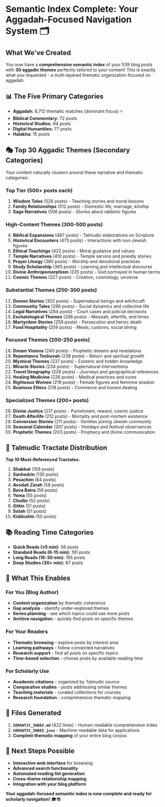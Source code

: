# Semantic Index Complete: Your Aggadah-Focused Navigation System 🗂️

## What We've Created

You now have a **comprehensive semantic index** of your 539 blog posts with **30 aggadic themes** perfectly tailored to your content! This is exactly what you requested - a multi-layered thematic organization focused on aggadah.

## 📊 The Five Primary Categories

- **Aggadah:** 8,712 thematic matches (dominant focus) ⭐
- **Biblical Commentary:** 72 posts
- **Historical Studies:** 94 posts  
- **Digital Humanities:** 77 posts
- **Halakha:** 15 posts

## 🎭 Top 30 Aggadic Themes (Secondary Categories)

Your content naturally clusters around these narrative and thematic categories:

### **Top Tier (500+ posts each)**
1. **Wisdom Tales** (526 posts) - Teaching stories and moral lessons
2. **Family Relationships** (512 posts) - Domestic life, marriage, kinship
3. **Sage Narratives** (506 posts) - Stories about rabbinic figures

### **High-Content Themes (300-500 posts)**
4. **Biblical Expansions** (487 posts) - Talmudic elaborations on Scripture
5. **Historical Encounters** (473 posts) - Interactions with non-Jewish figures
6. **Ethical Teachings** (422 posts) - Moral guidance and values
7. **Temple Narratives** (410 posts) - Temple service and priestly stories
8. **Prayer Liturgy** (380 posts) - Worship and devotional practices
9. **Study Scholarship** (365 posts) - Learning and intellectual discourse
10. **Divine Anthropomorphism** (335 posts) - God portrayed in human terms
11. **Cosmic Themes** (327 posts) - Creation, cosmology, universe

### **Substantial Themes (250-300 posts)**
12. **Demon Stories** (302 posts) - Supernatural beings and witchcraft
13. **Community Tales** (296 posts) - Social dynamics and collective life
14. **Legal Narratives** (284 posts) - Court cases and judicial decisions
15. **Eschatological Themes** (268 posts) - Messiah, afterlife, end times
16. **Martyrdom Stories** (259 posts) - Persecution and heroic death
17. **Food Hospitality** (259 posts) - Meals, customs, social dining

### **Focused Themes (200-250 posts)**
18. **Dream Visions** (240 posts) - Prophetic dreams and revelations
19. **Repentance Teshuvah** (238 posts) - Return and spiritual growth
20. **Mystical Themes** (237 posts) - Esoteric and hidden knowledge
21. **Miracle Stories** (234 posts) - Supernatural interventions
22. **Travel Geography** (228 posts) - Journeys and geographical references
23. **Healing Medicine** (226 posts) - Medical practices and cures
24. **Righteous Women** (219 posts) - Female figures and feminine wisdom
25. **Business Ethics** (218 posts) - Commerce and honest dealing

### **Specialized Themes (200+ posts)**
26. **Divine Justice** (217 posts) - Punishment, reward, cosmic justice
27. **Death Afterlife** (212 posts) - Mortality and post-mortem existence
28. **Conversion Stories** (211 posts) - Gentiles joining Jewish community
29. **Seasonal Calendar** (207 posts) - Holidays and festival observances
30. **Prophetic Themes** (203 posts) - Prophecy and divine communication

## 📖 Talmudic Tractate Distribution

**Top 10 Most-Referenced Tractates:**
1. **Shabbat** (159 posts)
2. **Sanhedrin** (135 posts) 
3. **Pesachim** (64 posts)
4. **Avodah Zarah** (58 posts)
5. **Bava Batra** (56 posts)
6. **Yoma** (55 posts)
7. **Chullin** (52 posts)
8. **Gittin** (51 posts)
9. **Sotah** (51 posts)
10. **Kiddushin** (50 posts)

## 📚 Reading Time Categories

- **Quick Reads (≤5 min):** 56 posts
- **Standard Reads (6-15 min):** 191 posts  
- **Long Reads (16-30 min):** 195 posts
- **Deep Studies (30+ min):** 87 posts

## 🎯 What This Enables

### **For You (Blog Author)**
- **Content organization** by thematic coherence
- **Gap analysis** - identify under-explored themes
- **Series planning** - see which topics could use more posts
- **Archive navigation** - quickly find posts on specific themes

### **For Your Readers**
- **Thematic browsing** - explore posts by interest area
- **Learning pathways** - follow connected narratives
- **Research support** - find all posts on specific topics
- **Time-based selection** - choose posts by available reading time

### **For Scholarly Use**
- **Academic citations** - organized by Talmudic source
- **Comparative studies** - posts addressing similar themes
- **Teaching materials** - curated collections for courses
- **Research foundation** - comprehensive thematic mapping

## 📁 Files Generated

1. **`SEMANTIC_INDEX.md`** (422 lines) - Human-readable comprehensive index
2. **`SEMANTIC_INDEX.json`** - Machine-readable data for applications
3. **Complete thematic mapping** of your entire blog corpus

## 🚀 Next Steps Possible

- **Interactive web interface** for browsing
- **Advanced search functionality** 
- **Automated reading list generation**
- **Cross-theme relationship mapping**
- **Integration with your blog platform**

**Your aggadah-focused semantic index is now complete and ready for scholarly navigation!** 🎓📚

